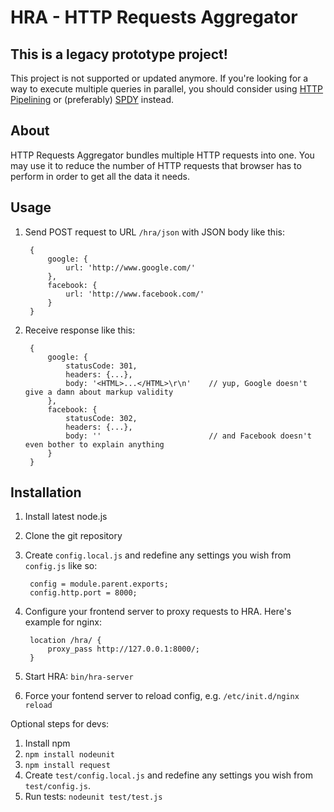 HRA - HTTP Requests Aggregator
==============================

This is a legacy prototype project!
-----------------------------------

This project is not supported or updated anymore.
If you're looking for a way to execute multiple queries in parallel,
you should consider using [HTTP Pipelining](http://en.wikipedia.org/wiki/HTTP_pipelining)
or (preferably) [SPDY](http://en.wikipedia.org/wiki/SPDY) instead.

About
-----

HTTP Requests Aggregator bundles multiple HTTP requests into one.
You may use it to reduce the number of HTTP requests that browser
has to perform in order to get all the data it needs.

Usage
-----

1. Send POST request to URL `/hra/json` with JSON body like this:

        {
            google: {
                url: 'http://www.google.com/'
            },
            facebook: {
                url: 'http://www.facebook.com/'
            }
        }

2. Receive response like this:

        {
            google: {
                statusCode: 301,
                headers: {...},
                body: '<HTML>...</HTML>\r\n'    // yup, Google doesn't give a damn about markup validity
            },
            facebook: {
                statusCode: 302,
                headers: {...},
                body: ''                        // and Facebook doesn't even bother to explain anything
            }
        }


Installation
------------

1. Install latest node.js
2. Clone the git repository
3. Create `config.local.js` and redefine any settings you wish from `config.js` like so:

        config = module.parent.exports;
        config.http.port = 8000;

4. Configure your frontend server to proxy requests to HRA. Here's example for nginx:

        location /hra/ {
            proxy_pass http://127.0.0.1:8000/;
        }

5. Start HRA: `bin/hra-server`
6. Force your fontend server to reload config, e.g. `/etc/init.d/nginx reload`

Optional steps for devs:

1. Install npm
2. `npm install nodeunit`
3. `npm install request`
4. Create `test/config.local.js` and redefine any settings you wish from `test/config.js`.
5. Run tests: `nodeunit test/test.js` 
